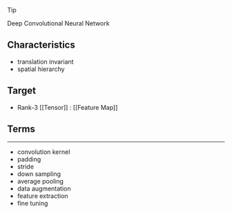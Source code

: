 
>[!tip]
>Deep Convolutional Neural Network

## Characteristics
- translation invariant
- spatial hierarchy

## Target
- Rank-3 [[Tensor]] : [[Feature Map]]



## Terms
---
- convolution kernel
- padding
- stride
- down sampling
- average pooling
- data augmentation
- feature extraction
- fine tuning
